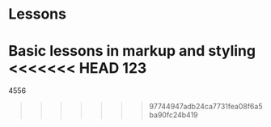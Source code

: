 # Lessons
Basic lessons in markup and styling
<<<<<<< HEAD
123
=======
4556
>>>>>>> 97744947adb24ca7731fea08f6a5ba90fc24b419
